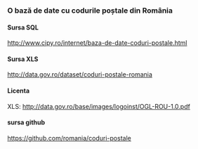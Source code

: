 ### O bază de date cu codurile poștale din România

#### Sursa SQL 
http://www.cipy.ro/internet/baza-de-date-coduri-postale.html


#### Sursa XLS
http://data.gov.ro/dataset/coduri-postale-romania

#### Licenta 
XLS: http://data.gov.ro/base/images/logoinst/OGL-ROU-1.0.pdf

#### sursa github
https://github.com/romania/coduri-postale

